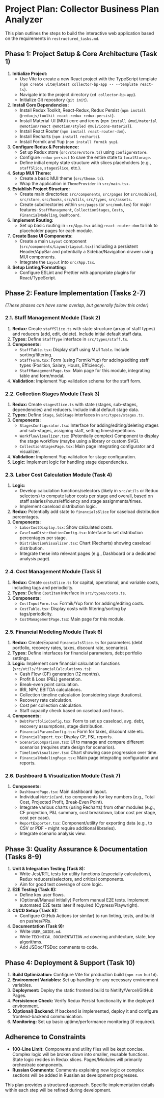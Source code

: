 # Project Plan: Collector Business Plan Analyzer

This plan outlines the steps to build the interactive web application based on the requirements in `restructured_tasks.md`.

## Phase 1: Project Setup & Core Architecture (Task 1)

1.  **Initialize Project:**
    *   Use Vite to create a new React project with the TypeScript template (`npm create vite@latest collector-bp-app -- --template react-ts`).
    *   Navigate into the project directory (`cd collector-bp-app`).
    *   Initialize Git repository (`git init`).
2.  **Install Core Dependencies:**
    *   Install Redux Toolkit, React-Redux, Redux Persist (`npm install @reduxjs/toolkit react-redux redux-persist`).
    *   Install Material-UI (MUI) core and icons (`npm install @mui/material @emotion/react @emotion/styled @mui/icons-material`).
    *   Install React Router (`npm install react-router-dom`).
    *   Install Recharts (`npm install recharts`).
    *   Install Formik and Yup (`npm install formik yup`).
3.  **Configure Redux & Persistence:**
    *   Set up Redux store (`src/store/store.ts`) using `configureStore`.
    *   Configure `redux-persist` to save the entire state to `localStorage`.
    *   Define initial empty state structure with slices placeholders (e.g., `staffSlice`, `stagesSlice`, etc.).
4.  **Setup MUI Theme:**
    *   Create a basic MUI theme (`src/theme.ts`).
    *   Wrap the application in `ThemeProvider` in `src/main.tsx`.
5.  **Establish Project Structure:**
    *   Create main directories: `src/components`, `src/pages` (or `src/modules`), `src/store`, `src/hooks`, `src/utils`, `src/types`, `src/assets`.
    *   Create subdirectories within `src/pages` (or `src/modules`) for major features: `StaffManagement`, `CollectionStages`, `Costs`, `FinancialModeling`, `Dashboard`.
6.  **Implement Routing:**
    *   Set up basic routing in `src/App.tsx` using `react-router-dom` to link to placeholder pages for each module.
7.  **Create Base UI Components:**
    *   Create a main `Layout` component (`src/components/Layout/Layout.tsx`) including a persistent Header/AppBar and potentially a Sidebar/Navigation drawer using MUI components.
    *   Integrate the `Layout` into `src/App.tsx`.
8.  **Setup Linting/Formatting:**
    *   Configure ESLint and Prettier with appropriate plugins for React/TypeScript.

## Phase 2: Feature Implementation (Tasks 2-7)

*(These phases can have some overlap, but generally follow this order)*

### 2.1. Staff Management Module (Task 2)

1.  **Redux:** Create `staffSlice.ts` with state structure (array of staff types) and reducers (add, edit, delete). Include initial default staff data.
2.  **Types:** Define `StaffType` interface in `src/types/staff.ts`.
3.  **Components:**
    *   `StaffTable.tsx`: Display staff using MUI `Table`. Include sorting/filtering.
    *   `StaffForm.tsx`: Form (using Formik/Yup) for adding/editing staff types (Position, Salary, Hours, Efficiency).
    *   `StaffManagementPage.tsx`: Main page for this module, integrating table and form/modal.
4.  **Validation:** Implement Yup validation schema for the staff form.

### 2.2. Collection Stages Module (Task 3)

1.  **Redux:** Create `stagesSlice.ts` with state (stages, sub-stages, dependencies) and reducers. Include initial default stage data.
2.  **Types:** Define `Stage`, `SubStage` interfaces in `src/types/stages.ts`.
3.  **Components:**
    *   `StagesConfigurator.tsx`: Interface for adding/editing/deleting stages and sub-stages, assigning staff, setting times/repetitions.
    *   `WorkflowVisualizer.tsx`: (Potentially complex) Component to display the stage workflow (maybe using a library or custom SVG).
    *   `CollectionStagesPage.tsx`: Main page integrating configurator and visualizer.
4.  **Validation:** Implement Yup validation for stage configuration.
5.  **Logic:** Implement logic for handling stage dependencies.

### 2.3. Labor Cost Calculation Module (Task 4)

1.  **Logic:**
    *   Develop calculation functions/selectors (likely in `src/utils` or Redux selectors) to compute labor costs per stage and overall, based on staff salaries/hours/efficiency and stage assignments/times.
    *   Implement caseload distribution logic.
2.  **Redux:** Potentially add state to `financialsSlice` for caseload distribution percentages.
3.  **Components:**
    *   `LaborCostDisplay.tsx`: Show calculated costs.
    *   `CaseloadDistributionConfig.tsx`: Interface to set distribution percentages per stage.
    *   `DistributionVisualizer.tsx`: Chart (Recharts) showing caseload distribution.
    *   Integrate these into relevant pages (e.g., Dashboard or a dedicated analysis page).

### 2.4. Cost Management Module (Task 5)

1.  **Redux:** Create `costsSlice.ts` for capital, operational, and variable costs, including tags and periodicity.
2.  **Types:** Define `CostItem` interface in `src/types/costs.ts`.
3.  **Components:**
    *   `CostInputForm.tsx`: Formik/Yup form for adding/editing costs.
    *   `CostTable.tsx`: Display costs with filtering/sorting by tags/periodicity.
    *   `CostManagementPage.tsx`: Main page for this module.

### 2.5. Financial Modeling Module (Task 6)

1.  **Redux:** Create/Expand `financialsSlice.ts` for parameters (debt portfolio, recovery rates, taxes, discount rate, scenarios).
2.  **Types:** Define interfaces for financial parameters, debt portfolio settings.
3.  **Logic:** Implement core financial calculation functions (`src/utils/financialCalculations.ts`):
    *   Cash Flow (CF) generation (12 months).
    *   Profit & Loss (P&L) generation.
    *   Break-even point calculation.
    *   IRR, NPV, EBITDA calculations.
    *   Collection timeline calculation (considering stage durations).
    *   Recovery rate calculation.
    *   Cost per collection calculation.
    *   Staff capacity check based on caseload and hours.
4.  **Components:**
    *   `DebtPortfolioConfig.tsx`: Form to set up caseload, avg. debt, recovery assumptions, stage distribution.
    *   `FinancialParamsConfig.tsx`: Form for taxes, discount rate etc.
    *   `FinancialReport.tsx`: Display CF, P&L reports.
    *   `ScenarioComparison.tsx`: UI to manage and compare different scenarios (requires state design for scenarios).
    *   `TimelineVisualizer.tsx`: Chart showing case progression over time.
    *   `FinancialModelingPage.tsx`: Main page integrating configuration and reports.

### 2.6. Dashboard & Visualization Module (Task 7)

1.  **Components:**
    *   `DashboardPage.tsx`: Main dashboard layout.
    *   Individual `MetricCard.tsx` components for key numbers (e.g., Total Cost, Projected Profit, Break-Even Point).
    *   Integrate various charts (using Recharts) from other modules (e.g., CF projection, P&L summary, cost breakdown, labor cost per stage, cost per case).
    *   `ReportExporter.tsx`: Component/utility for exporting data (e.g., to CSV or PDF - might require additional libraries).
    *   Integrate scenario analysis view.

## Phase 3: Quality Assurance & Documentation (Tasks 8-9)

1.  **Unit & Integration Testing (Task 8):**
    *   Write Jest/RTL tests for utility functions (especially calculations), Redux reducers/selectors, and critical components.
    *   Aim for good test coverage of core logic.
2.  **E2E Testing (Task 8):**
    *   Define key user flows.
    *   (Optional/Manual initially) Perform manual E2E tests. Implement automated E2E tests later if required (Cypress/Playwright).
3.  **CI/CD Setup (Task 8):**
    *   Configure GitHub Actions (or similar) to run linting, tests, and build on pushes/PRs.
4.  **Documentation (Task 9):**
    *   Write `USER_GUIDE.md`.
    *   Write `TECHNICAL_DOCUMENTATION.md` covering architecture, state, key algorithms.
    *   Add JSDoc/TSDoc comments to code.

## Phase 4: Deployment & Support (Task 10)

1.  **Build Optimization:** Configure Vite for production build (`npm run build`).
2.  **Environment Variables:** Set up handling for any necessary environment variables.
3.  **Deployment:** Deploy the static frontend build to Netlify/Vercel/GitHub Pages.
4.  **Persistence Check:** Verify Redux Persist functionality in the deployed environment.
5.  **(Optional) Backend:** If backend is implemented, deploy it and configure frontend-backend communication.
6.  **Monitoring:** Set up basic uptime/performance monitoring (if required).

## Adherence to Constraints

*   **100-Line Limit:** Components and utility files will be kept concise. Complex logic will be broken down into smaller, reusable functions. State logic resides in Redux slices. Pages/Modules will primarily orchestrate components.
*   **Russian Comments:** Comments explaining new logic or complex sections will be added in Russian as development progresses.

This plan provides a structured approach. Specific implementation details within each step will be refined during development.
